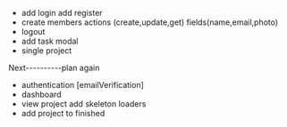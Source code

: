 
- add login add register
- create members actions (create,update,get) fields(name,email,photo)
- logout 
- add task modal
- single project

Next----------plan again


- authentication [emailVerification]
- dashboard 
- view project add skeleton loaders 
- add project to finished